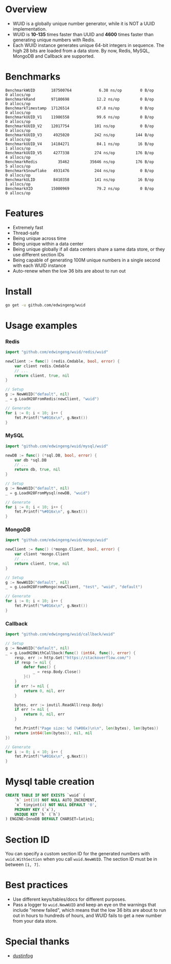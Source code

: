 # Overview
- WUID is a globally unique number generator, while it is NOT a UUID implementation.
- WUID is **10-135** times faster than UUID and **4600** times faster than generating unique numbers with Redis.
- Each WUID instance generates unique 64-bit integers in sequence. The high 28 bits are loaded from a data store. By now, Redis, MySQL, MongoDB and Callback are supported.

# Benchmarks
```
BenchmarkWUID       187500764            6.38 ns/op        0 B/op          0 allocs/op
BenchmarkRand       97180698            12.2 ns/op         0 B/op          0 allocs/op
BenchmarkTimestamp  17126514            67.8 ns/op         0 B/op          0 allocs/op
BenchmarkUUID_V1    11986558            99.6 ns/op         0 B/op          0 allocs/op
BenchmarkUUID_V2    12017754           101 ns/op           0 B/op          0 allocs/op
BenchmarkUUID_V3     4925020           242 ns/op         144 B/op          4 allocs/op
BenchmarkUUID_V4    14184271            84.1 ns/op        16 B/op          1 allocs/op
BenchmarkUUID_V5     4277338           274 ns/op         176 B/op          4 allocs/op
BenchmarkRedis         35462         35646 ns/op         176 B/op          5 allocs/op
BenchmarkSnowflake   4931476           244 ns/op           0 B/op          0 allocs/op
BenchmarkULID        8410358           141 ns/op          16 B/op          1 allocs/op
BenchmarkXID        15000969            79.2 ns/op         0 B/op          0 allocs/op
```

# Features
- Extremely fast
- Thread-safe
- Being unique across time
- Being unique within a data center
- Being unique globally if all data centers share a same data store, or they use different section IDs
- Being capable of generating 100M unique numbers in a single second with each WUID instance
- Auto-renew when the low 36 bits are about to run out

# Install
``` bash
go get -u github.com/edwingeng/wuid
```

# Usage examples
### Redis
``` go
import "github.com/edwingeng/wuid/redis/wuid"

newClient := func() (redis.Cmdable, bool, error) {
    var client redis.Cmdable
    // ...
    return client, true, nil
}

// Setup
g := NewWUID("default", nil)
_ = g.LoadH28FromRedis(newClient, "wuid")

// Generate
for i := 0; i < 10; i++ {
    fmt.Printf("%#016x\n", g.Next())
}
```

### MySQL
``` go
import "github.com/edwingeng/wuid/mysql/wuid"

newDB := func() (*sql.DB, bool, error) {
    var db *sql.DB
    // ...
    return db, true, nil
}

// Setup
g := NewWUID("default", nil)
_ = g.LoadH28FromMysql(newDB, "wuid")

// Generate
for i := 0; i < 10; i++ {
    fmt.Printf("%#016x\n", g.Next())
}
```

### MongoDB
``` go
import "github.com/edwingeng/wuid/mongo/wuid"

newClient := func() (*mongo.Client, bool, error) {
    var client *mongo.Client
    // ...
    return client, true, nil
}

// Setup
g := NewWUID("default", nil)
_ = g.LoadH28FromMongo(newClient, "test", "wuid", "default")

// Generate
for i := 0; i < 10; i++ {
    fmt.Printf("%#016x\n", g.Next())
}
```

### Callback
``` go
import "github.com/edwingeng/wuid/callback/wuid"

// Setup
g := NewWUID("default", nil)
_ = g.LoadH28WithCallback(func() (int64, func(), error) {
    resp, err := http.Get("https://stackoverflow.com/")
    if resp != nil {
        defer func() {
            _ = resp.Body.Close()
        }()
    }
    if err != nil {
        return 0, nil, err
    }

    bytes, err := ioutil.ReadAll(resp.Body)
    if err != nil {
        return 0, nil, err
    }

    fmt.Printf("Page size: %d (%#06x)\n\n", len(bytes), len(bytes))
    return int64(len(bytes)), nil, nil
})

// Generate
for i := 0; i < 10; i++ {
    fmt.Printf("%#016x\n", g.Next())
}
```

# Mysql table creation
``` sql
CREATE TABLE IF NOT EXISTS `wuid` (
    `h` int(10) NOT NULL AUTO_INCREMENT,
    `x` tinyint(4) NOT NULL DEFAULT '0',
    PRIMARY KEY (`x`),
    UNIQUE KEY `h` (`h`)
) ENGINE=InnoDB DEFAULT CHARSET=latin1;
```

# Section ID
You can specify a custom section ID for the generated numbers with `wuid.WithSection` when you call `wuid.NewWUID`. The section ID must be in between `[1, 7]`.

# Best practices
- Use different keys/tables/docs for different purposes.
- Pass a logger to `wuid.NewWUID` and keep an eye on the warnings that include "renew failed", which means that the low 36 bits are about to run out in hours to hundreds of hours, and WUID fails to get a new number from your data store.

# Special thanks
- [dustinfog](https://github.com/dustinfog)
